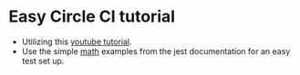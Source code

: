 # Easy Circle CI tutorial 

- Utilizing this [youtube tutorial](https://www.youtube.com/watch?v=l76BPdbt0gc).
- Use the simple [math](https://jestjs.io/docs/en/getting-started) examples from the jest documentation for an easy test set up.
